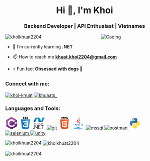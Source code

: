 <h1 align="center">Hi 👋, I'm Khoi</h1>
<h3 align="center">Backend Developer | API Enthusiast | Vietnames</h3>
<img align="right" alt="Coding" width="200" src="https://64.media.tumblr.com/62251d152a9324087e8e94cf65b402b9/01ca1f00dbbb4419-ce/s640x960/36fa75c8380a6d70bf3a6719e4d5cc0d931621b4.gif">

<p align="left"> <img src="https://komarev.com/ghpvc/?username=khoikhuat2204&label=Profile%20views&color=0e75b6&style=flat" alt="khoikhuat2204" /> </p>


- 🌱 I’m currently learning **.NET**

- 📫 How to reach me **khuat.khoi2204@gmail.com**

- ⚡ Fun fact **Obsessed with dogs 🐩**

<h3 align="left">Connect with me:</h3>
<p align="left">
<a href="https://linkedin.com/in/khoi-khuat" target="blank"><img align="center" src="https://raw.githubusercontent.com/rahuldkjain/github-profile-readme-generator/master/src/images/icons/Social/linked-in-alt.svg" alt="khoi-khuat" height="30" width="40" /></a>
<a href="https://instagram.com/khuaats_" target="blank"><img align="center" src="https://raw.githubusercontent.com/rahuldkjain/github-profile-readme-generator/master/src/images/icons/Social/instagram.svg" alt="khuaats_" height="30" width="40" /></a>
</p>

<h3 align="left">Languages and Tools:</h3>
<p align="left"> <a href="https://www.w3schools.com/cs/" target="_blank" rel="noreferrer"> <img src="https://raw.githubusercontent.com/devicons/devicon/master/icons/csharp/csharp-original.svg" alt="csharp" width="40" height="40"/> </a> <a href="https://www.w3schools.com/css/" target="_blank" rel="noreferrer"> <img src="https://raw.githubusercontent.com/devicons/devicon/master/icons/css3/css3-original-wordmark.svg" alt="css3" width="40" height="40"/> </a> <a href="https://dotnet.microsoft.com/" target="_blank" rel="noreferrer"> <img src="https://raw.githubusercontent.com/devicons/devicon/master/icons/dot-net/dot-net-original-wordmark.svg" alt="dotnet" width="40" height="40"/> </a> <a href="https://git-scm.com/" target="_blank" rel="noreferrer"> <img src="https://www.vectorlogo.zone/logos/git-scm/git-scm-icon.svg" alt="git" width="40" height="40"/> </a> <a href="https://www.w3.org/html/" target="_blank" rel="noreferrer"> <img src="https://raw.githubusercontent.com/devicons/devicon/master/icons/html5/html5-original-wordmark.svg" alt="html5" width="40" height="40"/> </a> <a href="https://www.java.com" target="_blank" rel="noreferrer"> <img src="https://raw.githubusercontent.com/devicons/devicon/master/icons/java/java-original.svg" alt="java" width="40" height="40"/> </a> <a href="https://www.microsoft.com/en-us/sql-server" target="_blank" rel="noreferrer"> <img src="https://www.svgrepo.com/show/303229/microsoft-sql-server-logo.svg" alt="mssql" width="40" height="40"/> </a> <a href="https://postman.com" target="_blank" rel="noreferrer"> <img src="https://www.vectorlogo.zone/logos/getpostman/getpostman-icon.svg" alt="postman" width="40" height="40"/> </a> <a href="https://www.python.org" target="_blank" rel="noreferrer"> <img src="https://raw.githubusercontent.com/devicons/devicon/master/icons/python/python-original.svg" alt="python" width="40" height="40"/> </a> <a href="https://www.selenium.dev" target="_blank" rel="noreferrer"> <img src="https://raw.githubusercontent.com/detain/svg-logos/780f25886640cef088af994181646db2f6b1a3f8/svg/selenium-logo.svg" alt="selenium" width="40" height="40"/> </a> <a href="https://unity.com/" target="_blank" rel="noreferrer"> <img src="https://www.vectorlogo.zone/logos/unity3d/unity3d-icon.svg" alt="unity" width="40" height="40"/> </a> </p>

<p><img align="left" src="https://github-readme-stats.vercel.app/api/top-langs?username=khoikhuat2204&show_icons=true&locale=en&layout=compact" alt="khoikhuat2204" /></p>

<p>&nbsp;<img align="center" src="https://github-readme-stats.vercel.app/api?username=khoikhuat2204&show_icons=true&locale=en" alt="khoikhuat2204" /></p>

<p><img align="center" src="https://github-readme-streak-stats.herokuapp.com/?user=khoikhuat2204&" alt="khoikhuat2204" /></p>
